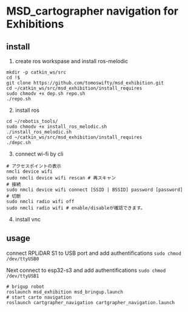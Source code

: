 # MSD_cartographer navigation for Exhibitions

## install 
1. create ros workspase and install ros-melodic
```
mkdir -p catkin_ws/src
cd !$
git clone https://github.com/tomoswifty/msd_exhibition.git
cd ~/catkin_ws/src/msd_exhibition/install_requires
sudo chmodv +x dep.sh repo.sh
./repo.sh
```

2. install ros
```
cd ~/robotis_tools/
sudo chmodv +x install_ros_melodic.sh
./install_ros_melodic.sh
cd ~/catkin_ws/src/msd_exhibition/install_requires
./depc.sh
```

3. connect wi-fi by cli
```
# アクセスポイントの表示
nmcli device wifi
sudo nmcli device wifi rescan # 再スキャン
# 接続
sudo nmcli device wifi connect [SSID | BSSID] password [password]
# 切断
sudo nmcli radio wifi off
sudo nmcli radio wifi # enable/disableが確認できます。
```
4. install vnc

## usage
connect RPLiDAR S1 to USB port and add authentifications 
`sudo chmod /dev/ttyUSB0`

Next connect to esp32-s3 and add authentifications 
`sudo chmod /dev/ttyUSB1`

```
# brigup robot
roslaunch msd_exhibition msd_bringup.launch
# start carto navigation
roslaunch cartgrapher_navigation cartgrapher_navigation.launch
```